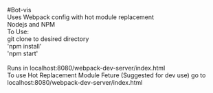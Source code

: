 #Bot-vis <br />
Uses Webpack config with hot module replacement <br />
Nodejs and NPM<br />
To Use: <br />
git clone to desired directory <br />
'npm install' <br />
'npm start' <br />
<br />
Runs in localhost:8080/webpack-dev-server/index.html <br/>
To use Hot Replacement Module Feture (Suggested for dev use) go to <br />
localhost:8080/webpack-dev-server/index.html

